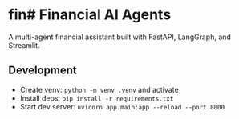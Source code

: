# fin# Financial AI Agents

A multi-agent financial assistant built with FastAPI, LangGraph, and Streamlit.

## Development

- Create venv: `python -m venv .venv` and activate
- Install deps: `pip install -r requirements.txt`
- Start dev server: `uvicorn app.main:app --reload --port 8000`
